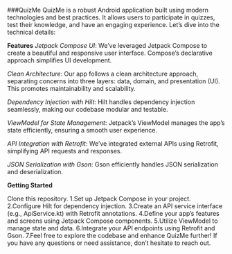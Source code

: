 ###QuizMe
QuizMe is a robust Android application built using modern technologies and best practices. It allows users to participate in quizzes, test their knowledge, and have an engaging experience. 
Let’s dive into the technical details:


**Features**
*Jetpack Compose UI*: We’ve leveraged Jetpack Compose to create a beautiful and responsive user interface. Compose’s declarative approach simplifies UI development.

*Clean Architecture*: Our app follows a clean architecture approach, separating concerns into three layers: data, domain, and presentation (UI). This promotes maintainability and scalability.

*Dependency Injection with Hilt*: Hilt handles dependency injection seamlessly, making our codebase modular and testable.

*ViewModel for State Management*: Jetpack’s ViewModel manages the app’s state efficiently, ensuring a smooth user experience.

*API Integration with Retrofit*: We’ve integrated external APIs using Retrofit, simplifying API requests and responses.

*JSON Serialization with Gson*: Gson efficiently handles JSON serialization and deserialization.


**Getting Started**

Clone this repository.
1.Set up Jetpack Compose in your project.
2.Configure Hilt for dependency injection.
3.Create an API service interface (e.g., ApiService.kt) with Retrofit annotations.
4.Define your app’s features and screens using Jetpack Compose components.
5.Utilize ViewModel to manage state and data.
6.Integrate your API endpoints using Retrofit and Gson.
7.Feel free to explore the codebase and enhance QuizMe further! If you have any questions or need assistance, don’t hesitate to reach out.
